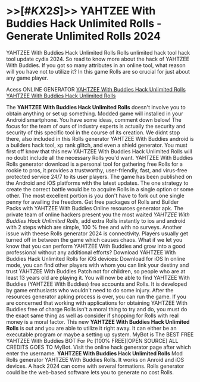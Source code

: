 # >>[#$KX2S$]>> YAHTZEE With Buddies Hack Unlimited Rolls - Generate Unlimited Rolls 2024

YAHTZEE With Buddies Hack Unlimited Rolls Rolls unlimited hack tool hack tool update cydia 2024. So read to know more about the hack of YAHTZEE With Buddies. If you got so many attributes in an online tool, what reason will you have not to utilize it? In this game Rolls are so crucial for just about any game player.

Acess ONLINE GENERATOR
[YAHTZEE With Buddies Hack Unlimited Rolls](http://rmdld.site/temqfmo)
[YAHTZEE With Buddies Hack Unlimited Rolls](http://rmdld.site/temqfmo)

The **YAHTZEE With Buddies Hack Unlimited Rolls** doesn't involve you to obtain anything or set up something. Modded game will installed in your Android smartphone. You have some ideas, comment down below! The focus for the team of ours of industry experts is actually the security and security of this specific tool in the course of its creation. We didnt stop there, also included in this Rolls generator YAHTZEE With Buddies android is a builders hack tool, xp rank glitch, and even a shield generator. 
You must first off know that this new YAHTZEE With Buddies Hack Unlimited Rolls will no doubt include all the necessary Rolls you'd want. YAHTZEE With Buddies Rolls generator download is a personal tool for gathering free Rolls for a rookie to pros, it provides a trustworthy, user-friendly, fast, and virus-free protected service 24/7 to its user players. The game has been published on the Android and iOS platforms with the latest updates. The one strategy to create the correct battle would be to acquire Rolls in a single option or some other. The most excellent portion is  you don't have to fork out one single penny for availing the freedom. Get free packages of Rolls and Builder Packs with YAHTZEE With Buddies Online resources generator apk.
The private team of online hackers present you the most waited *YAHTZEE With Buddies Hack Unlimited Rolls*, add extra Rolls instantly to ios and android with 2 steps which are simple, 100 % free and with no surveys. Another issue with theese Rolls generator 2024 is connectivity. Players usually get turned off in between the game which causes chaos. What if we let you know that you can perform YAHTZEE With Buddies and grow into a good professional without any additional efforts?
Download YAHTZEE With Buddies Hack Unlimited Rolls for iOS devices: Download for iOS In online mode, you can find other players with whom you can link your destiny and trust YAHTZEE With Buddies Patch not for children, so people who are at least 13 years old are playing it. You will now be able to find YAHTZEE With Buddies (YAHTZEE With Buddies) free accounts and Rolls. It is developed by game enthusiasts who wouldn't need to do some injury. After the resources generator apking process is over, you can run the game. If you are concerned that working with applications for obtaining YAHTZEE With Buddies free of charge Rolls isn't a moral thing to try and do, you must do the exact same thing as well as consider if shopping for Rolls with real money is a moral factor. 
This new **YAHTZEE With Buddies Hack Unlimited Rolls** is out and you are able to utilize it right away. It can either be an executable program or maybe a setting up system. MyBot is The BEST FREE YAHTZEE With Buddies BOT For Pc [100% FREE][OPEN SOURCE] ALL CREDITS GOES TO MyBot. Visit the online hack generator page after which enter the username.
**YAHTZEE With Buddies Hack Unlimited Rolls** Mod Rolls generator YAHTZEE With Buddies Rolls. It works on Anroid and iOS devices. A hack 2024 can come with several formations. Rolls generator could be the web-based software lets you to generate no cost Rolls.